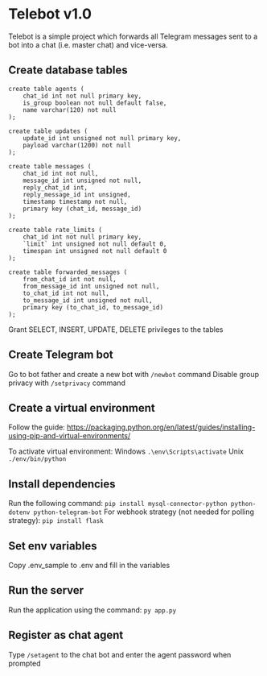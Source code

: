 # Telebot v1.0
Telebot is a simple project which forwards all Telegram messages sent to a bot into a chat (i.e. master chat) and vice-versa.

## Create database tables
```
create table agents (
    chat_id int not null primary key,
    is_group boolean not null default false,
    name varchar(120) not null
);

create table updates (
    update_id int unsigned not null primary key,
    payload varchar(1200) not null
);

create table messages (
    chat_id int not null,
    message_id int unsigned not null,
    reply_chat_id int,
    reply_message_id int unsigned,
    timestamp timestamp not null,
    primary key (chat_id, message_id)
);

create table rate_limits (
    chat_id int not null primary key,
    `limit` int unsigned not null default 0,
    timespan int unsigned not null default 0
);

create table forwarded_messages (
    from_chat_id int not null,
    from_message_id int unsigned not null,
    to_chat_id int not null,
    to_message_id int unsigned not null,
    primary key (to_chat_id, to_message_id)
);
```

Grant SELECT, INSERT, UPDATE, DELETE privileges to the tables

## Create Telegram bot
Go to bot father and create a new bot with `/newbot` command
Disable group privacy with `/setprivacy` command

## Create a virtual environment
Follow the guide:
https://packaging.python.org/en/latest/guides/installing-using-pip-and-virtual-environments/

To activate virtual environment:
Windows `.\env\Scripts\activate`
Unix `./env/bin/python`

## Install dependencies
Run the following command:
`pip install mysql-connector-python python-dotenv python-telegram-bot`
For webhook strategy (not needed for polling strategy):
`pip install flask`

## Set env variables
Copy .env_sample to .env and fill in the variables

## Run the server
Run the application using the command:
`py app.py`

## Register as chat agent
Type `/setagent` to the chat bot and enter the agent password when prompted
